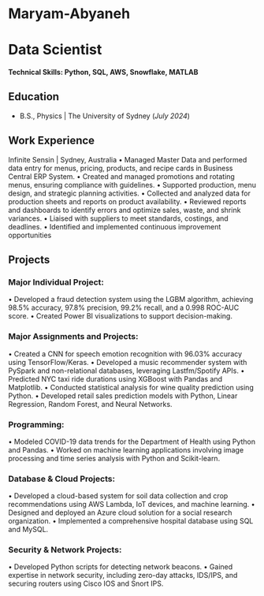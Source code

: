 # Maryam-Abyaneh
# Data Scientist

#### Technical Skills: Python, SQL, AWS, Snowflake, MATLAB

## Education		        		
- B.S., Physics | The University of Sydney (_July 2024_)

## Work Experience
Infinite Sensin | Sydney, Australia
•	Managed Master Data and performed data entry for menus, pricing, products, and recipe cards in Business Central ERP System.
•	Created and managed promotions and rotating menus, ensuring compliance with guidelines.
•	Supported production, menu design, and strategic planning activities.
•	Collected and analyzed data for production sheets and reports on product availability.
•	Reviewed reports and dashboards to identify errors and optimize sales, waste, and shrink variances.
•	Liaised with suppliers to meet standards, costings, and deadlines.
•	Identified and implemented continuous improvement opportunities

## Projects
### Major Individual Project:
•	Developed a fraud detection system using the LGBM algorithm, achieving 98.5% accuracy, 97.8% precision, 99.2% recall, and a 0.998 ROC-AUC score.
•	Created Power BI visualizations to support decision-making.
###  Major Assignments and Projects:
•	Created a CNN for speech emotion recognition with 96.03% accuracy using TensorFlow/Keras.
•	Developed a music recommender system with PySpark and non-relational databases, leveraging Lastfm/Spotify APIs.
•	Predicted NYC taxi ride durations using XGBoost with Pandas and Matplotlib.
•	Conducted statistical analysis for wine quality prediction using Python.
•	Developed retail sales prediction models with Python, Linear Regression, Random Forest, and Neural Networks.
### Programming:
•	Modeled COVID-19 data trends for the Department of Health using Python and Pandas.
•	Worked on machine learning applications involving image processing and time series analysis with Python and Scikit-learn.
### Database & Cloud Projects:
•	Developed a cloud-based system for soil data collection and crop recommendations using AWS Lambda, IoT devices, and machine learning.
•	Designed and deployed an Azure cloud solution for a social research organization.
•	Implemented a comprehensive hospital database using SQL and MySQL.
### Security & Network Projects:
•	Developed Python scripts for detecting network beacons.
•	Gained expertise in network security, including zero-day attacks, IDS/IPS, and securing routers using Cisco IOS and Snort IPS.



